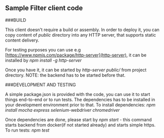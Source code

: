 ## Sample Filter client code

###BUILD

This client doesn't require a build or assembly. In order to deploy it, you can copy content of *public* directory into any HTTP server, that supports static content delivery.

For testing purposes you can use e.g  [https://www.npmjs.com/package/http-server](http-server), it can be installed by *npm install -g http-server*

Once you have it, it can be started by *http-server public/* from project directory.
NOTE: the backend has to be started before that.

###DEVELOPMENT AND TESTING

A simple package.json is provided with  the code, you can use it to start things end-to-end or to run tests. The dependencies has to be installed in your development environment prior to that. To install dependencies: *npm install mocha express selenium-webdriver chromedriver*

Once dependencies are done, please start by *npm start* - this command starts backend from docker(if not started already) and starts simple https.
To run tests: *npm test*
